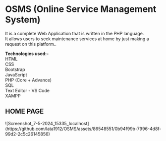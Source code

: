 <h1>OSMS (Online Service Management System)<br> </h1>

It is a complete Web Application that is written in the PHP language. <br>
It allows users to seek maintenance services at home by just making a request on this platform..

<b>Technologies used:-</b>
<br>
HTML<br>
CSS<br>
Bootstrap<br>
JavaScript<br>
PHP (Core + Advance)<br>
SQL<br>
Text Editor - VS Code<br>
XAMPP<br>
<h2>HOME PAGE</h2>
![Screenshot_7-5-2024_15335_localhost](https://github.com/lata1912/OSMS/assets/86548551/0b94f99b-7996-4d8f-99d2-2c5c26145856)
